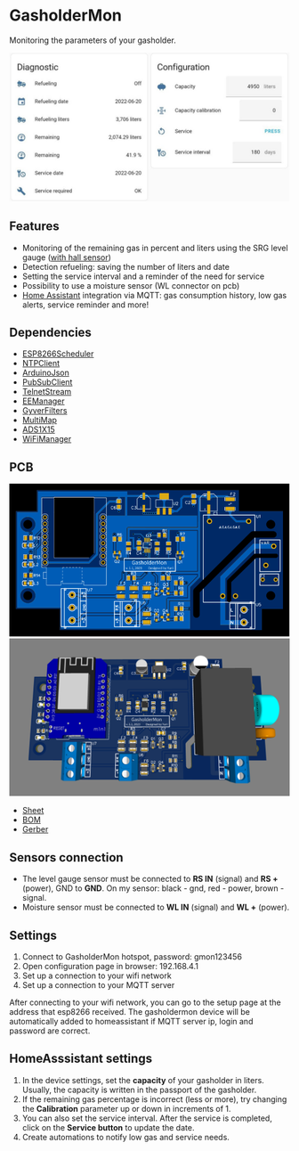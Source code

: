 # GasholderMon
Monitoring the parameters of your gasholder.

![logo](/assets/logo.jpg)

## Features
- Monitoring of the remaining gas in percent and liters using the SRG level gauge ([with hall sensor](https://www.aliexpress.com/item/1005003713504199.html))
- Detection refueling: saving the number of liters and date
- Setting the service interval and a reminder of the need for service
- Possibility to use a moisture sensor (WL connector on pcb)
- [Home Assistant](https://www.home-assistant.io/) integration via MQTT: gas consumption history, low gas alerts, service reminder and more!

## Dependencies
- [ESP8266Scheduler](https://github.com/nrwiersma/ESP8266Scheduler)
- [NTPClient](https://github.com/arduino-libraries/NTPClient)
- [ArduinoJson](https://github.com/bblanchon/ArduinoJson)
- [PubSubClient](https://github.com/knolleary/pubsubclient)
- [TelnetStream](https://github.com/jandrassy/TelnetStream)
- [EEManager](https://github.com/GyverLibs/EEManager)
- [GyverFilters](https://github.com/GyverLibs/GyverFilters)
- [MultiMap](https://github.com/RobTillaart/MultiMap)
- [ADS1X15](https://github.com/RobTillaart/ADS1X15)
- [WiFiManager](https://github.com/tzapu/WiFiManager)

## PCB
![pcb sheet](/assets/pcb.svg)
![pcb 3d](/assets/pcb_3d.png)
- [Sheet](/assets/sheet.pdf)
- [BOM](/assets/BOM.xlsx)
- [Gerber](/assets/gerber.zip)

## Sensors connection
- The level gauge sensor must be connected to **RS IN** (signal) and **RS +** (power), GND to **GND**. On my sensor: black - gnd, red - power, brown - signal.
- Moisture sensor must be connected to **WL IN** (signal) and **WL +** (power).

## Settings
1. Connect to GasholderMon hotspot, password: gmon123456
2. Open configuration page in browser: 192.168.4.1
3. Set up a connection to your wifi network
4. Set up a connection to your MQTT server

After connecting to your wifi network, you can go to the setup page at the address that esp8266 received.
The gasholdermon device will be automatically added to homeassistant if MQTT server ip, login and password are correct.

## HomeAsssistant settings
1. In the device settings, set the **capacity** of your gasholder in liters. Usually, the capacity is written in the passport of the gasholder.
2. If the remaining gas percentage is incorrect (less or more), try changing the **Calibration** parameter up or down in increments of 1.
3. You can also set the service interval. After the service is completed, click on the **Service button** to update the date.
4. Create automations to notify low gas and service needs.
